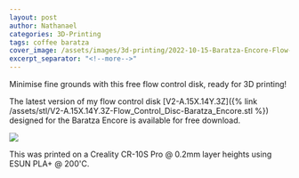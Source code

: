 ```yaml
---
layout: post
author: Nathanael
categories: 3D-Printing
tags: coffee baratza
cover_image: /assets/images/3d-printing/2022-10-15-Baratza-Encore-Flow-Control-Disk/IMG_20221115_225002.jpg
excerpt_separator: "<!--more-->"
---
```

Minimise fine grounds with this free flow control disk, ready for 3D printing!
<!--more-->

The latest version of my flow control disk [V2-A.15X.14Y.3Z]({% link /assets/stl/V2-A.15X.14Y.3Z-Flow_Control_Disc-Baratza_Encore.stl %}) designed for the Baratza Encore is available for free download.

![](/assets/images/3d-printing/2022-10-15-Baratza-Encore-Flow-Control-Disk/IMG_20221115_225002.jpg)

This was printed on a Creality CR-10S Pro @ 0.2mm layer heights using ESUN PLA+ @ 200'C.
